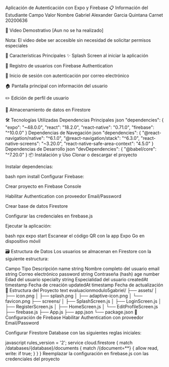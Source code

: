 Aplicación de Autenticación con Expo y Firebase
📋 Información del Estudiante
Campo	Valor
Nombre	Gabriel Alexander Garcia Quintana
Carnet	20200636

🎥 Video Demostrativo
[Aun no se ha realizado]

Nota: El video debe ser accesible sin necesidad de solicitar permisos especiales

🚀 Características Principales
✨ Splash Screen al iniciar la aplicación

👥 Registro de usuarios con Firebase Authentication

🔐 Inicio de sesión con autenticación por correo electrónico

🏠 Pantalla principal con información del usuario

✏️ Edición de perfil de usuario

💾 Almacenamiento de datos en Firestore

🛠️ Tecnologías Utilizadas
Dependencias Principales
json
"dependencies": {
  "expo": "~48.0.0",
  "react": "18.2.0",
  "react-native": "0.71.0",
  "firebase": "^10.0.0"
}
Dependencias de Navegación
json
"dependencies": {
  "@react-navigation/native": "^6.1.0",
  "@react-navigation/stack": "^6.3.0",
  "react-native-screens": "~3.20.0",
  "react-native-safe-area-context": "4.5.0"
}
Dependencias de Desarrollo
json
"devDependencies": {
  "@babel/core": "^7.20.0"
}
📦 Instalación y Uso
Clonar o descargar el proyecto

Instalar dependencias:

bash
npm install
Configurar Firebase:

Crear proyecto en Firebase Console

Habilitar Authentication con proveedor Email/Password

Crear base de datos Firestore

Configurar las credenciales en firebase.js

Ejecutar la aplicación:

bash
npx expo start
Escanear el código QR con la app Expo Go en dispositivo móvil

🗃️ Estructura de Datos
Los usuarios se almacenan en Firestore con la siguiente estructura:

Campo	Tipo	Descripción
name	string	Nombre completo del usuario
email	string	Correo electrónico
password	string	Contraseña (hash)
age	number	Edad del usuario
specialty	string	Especialidad del usuario
createdAt	timestamp	Fecha de creación
updatedAt	timestamp	Fecha de actualización
📁 Estructura del Proyecto
text
evaluacionmodulo5gabriel/
├── assets/
│   ├── icon.png
│   ├── splash.png
│   ├── adaptive-icon.png
│   └── favicon.png
├── screens/
│   ├── SplashScreen.js
│   ├── LoginScreen.js
│   ├── RegisterScreen.js
│   ├── HomeScreen.js
│   └── EditProfileScreen.js
├── firebase.js
├── App.js
├── app.json
└── package.json
🔧 Configuración de Firebase
Habilitar Authentication con proveedor Email/Password

Configurar Firestore Database con las siguientes reglas iniciales:

javascript
rules_version = '2';
service cloud.firestore {
  match /databases/{database}/documents {
    match /{document=**} {
      allow read, write: if true;
    }
  }
}
Reemplazar la configuración en firebase.js con las credenciales del proyecto


